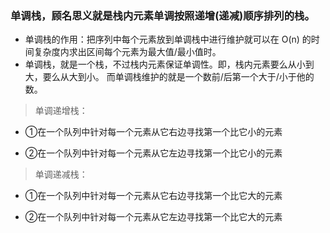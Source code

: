 

### 单调栈，顾名思义就是栈内元素单调按照递增(递减)顺序排列的栈。

- 单调栈的作用：把序列中每个元素放到单调栈中进行维护就可以在 O(n) 的时间复杂度内求出区间每个元素为最大值/最小值时。
- 单调栈，就是一个栈，不过栈内元素保证单调性。即，栈内元素要么从小到大，要么从大到小。 而单调栈维护的就是一个数前/后第一个大于/小于他的数。

>单调递增栈：

- ①在一个队列中针对每一个元素从它右边寻找第一个比它小的元素

- ②在一个队列中针对每一个元素从它左边寻找第一个比它小的元素

> 单调递减栈：

- ①在一个队列中针对每一个元素从它右边寻找第一个比它大的元素

- ②在一个队列中针对每一个元素从它左边寻找第一个比它大的元素
